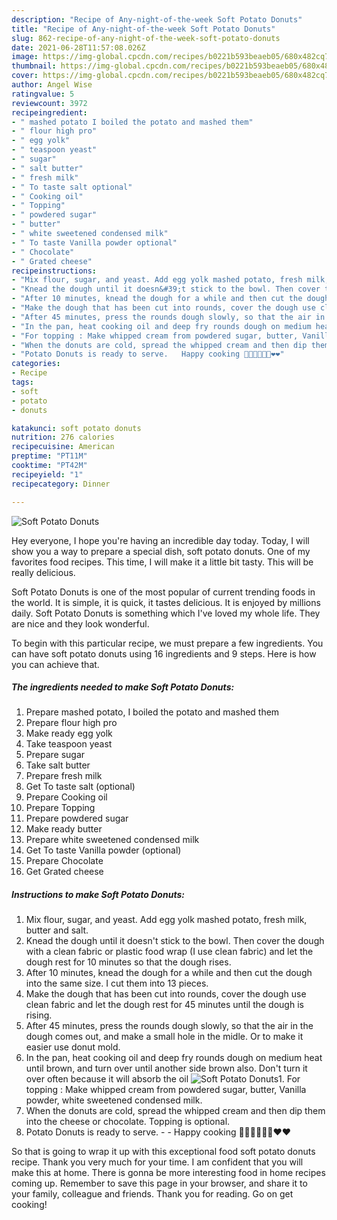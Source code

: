 ```yaml
---
description: "Recipe of Any-night-of-the-week Soft Potato Donuts"
title: "Recipe of Any-night-of-the-week Soft Potato Donuts"
slug: 862-recipe-of-any-night-of-the-week-soft-potato-donuts
date: 2021-06-28T11:57:08.026Z
image: https://img-global.cpcdn.com/recipes/b0221b593beaeb05/680x482cq70/soft-potato-donuts-recipe-main-photo.jpg
thumbnail: https://img-global.cpcdn.com/recipes/b0221b593beaeb05/680x482cq70/soft-potato-donuts-recipe-main-photo.jpg
cover: https://img-global.cpcdn.com/recipes/b0221b593beaeb05/680x482cq70/soft-potato-donuts-recipe-main-photo.jpg
author: Angel Wise
ratingvalue: 5
reviewcount: 3972
recipeingredient:
- " mashed potato I boiled the potato and mashed them"
- " flour high pro"
- " egg yolk"
- " teaspoon yeast"
- " sugar"
- " salt butter"
- " fresh milk"
- " To taste salt optional"
- " Cooking oil"
- " Topping"
- " powdered sugar"
- " butter"
- " white sweetened condensed milk"
- " To taste Vanilla powder optional"
- " Chocolate"
- " Grated cheese"
recipeinstructions:
- "Mix flour, sugar, and yeast. Add egg yolk mashed potato, fresh milk, butter and salt."
- "Knead the dough until it doesn&#39;t stick to the bowl. Then cover the dough with a clean fabric or plastic food wrap (I use clean fabric) and let the dough rest for 10 minutes so that the dough rises."
- "After 10 minutes, knead the dough for a while and then cut the dough into the same size. I cut them into 13 pieces."
- "Make the dough that has been cut into rounds, cover the dough use clean fabric and let the dough rest for 45 minutes until the dough is rising."
- "After 45 minutes, press the rounds dough slowly, so that the air in the dough comes out, and make a small hole in the midle. Or to make it easier use donut mold."
- "In the pan, heat cooking oil and deep fry rounds dough on medium heat until brown, and turn over until another side brown also. Don&#39;t turn it over often because it will absorb the oil"
- "For topping : Make whipped cream from powdered sugar, butter, Vanilla powder, white sweetened condensed milk."
- "When the donuts are cold, spread the whipped cream and then dip them into the cheese or chocolate. Topping is optional."
- "Potato Donuts is ready to serve.   Happy cooking 👩‍🍳👩‍🍳👩‍🍳❤️❤️"
categories:
- Recipe
tags:
- soft
- potato
- donuts

katakunci: soft potato donuts 
nutrition: 276 calories
recipecuisine: American
preptime: "PT11M"
cooktime: "PT42M"
recipeyield: "1"
recipecategory: Dinner

---
```



![Soft Potato Donuts](https://img-global.cpcdn.com/recipes/b0221b593beaeb05/680x482cq70/soft-potato-donuts-recipe-main-photo.jpg)

Hey everyone, I hope you're having an incredible day today. Today, I will show you a way to prepare a special dish, soft potato donuts. One of my favorites food recipes. This time, I will make it a little bit tasty. This will be really delicious.



Soft Potato Donuts is one of the most popular of current trending foods in the world. It is simple, it is quick, it tastes delicious. It is enjoyed by millions daily. Soft Potato Donuts is something which I've loved my whole life. They are nice and they look wonderful.


To begin with this particular recipe, we must prepare a few ingredients. You can have soft potato donuts using 16 ingredients and 9 steps. Here is how you can achieve that.

<!--inarticleads1-->

##### The ingredients needed to make Soft Potato Donuts:

1. Prepare  mashed potato, I boiled the potato and mashed them
1. Prepare  flour high pro
1. Make ready  egg yolk
1. Take  teaspoon yeast
1. Prepare  sugar
1. Take  salt butter
1. Prepare  fresh milk
1. Get  To taste salt (optional)
1. Prepare  Cooking oil
1. Prepare  Topping
1. Prepare  powdered sugar
1. Make ready  butter
1. Prepare  white sweetened condensed milk
1. Get  To taste Vanilla powder (optional)
1. Prepare  Chocolate
1. Get  Grated cheese




<!--inarticleads2-->

##### Instructions to make Soft Potato Donuts:

1. Mix flour, sugar, and yeast. Add egg yolk mashed potato, fresh milk, butter and salt.
1. Knead the dough until it doesn&#39;t stick to the bowl. Then cover the dough with a clean fabric or plastic food wrap (I use clean fabric) and let the dough rest for 10 minutes so that the dough rises.
1. After 10 minutes, knead the dough for a while and then cut the dough into the same size. I cut them into 13 pieces.
1. Make the dough that has been cut into rounds, cover the dough use clean fabric and let the dough rest for 45 minutes until the dough is rising.
1. After 45 minutes, press the rounds dough slowly, so that the air in the dough comes out, and make a small hole in the midle. Or to make it easier use donut mold.
1. In the pan, heat cooking oil and deep fry rounds dough on medium heat until brown, and turn over until another side brown also. Don&#39;t turn it over often because it will absorb the oil
<img src="//assets-global.cpcdn.com/assets/icons/button_play-2c75c40dde080a61004c1f40b05d8f140eaff45d7e9e6481dc71c63d2e7c4909.png" alt="Soft Potato Donuts">1. For topping : Make whipped cream from powdered sugar, butter, Vanilla powder, white sweetened condensed milk.
1. When the donuts are cold, spread the whipped cream and then dip them into the cheese or chocolate. Topping is optional.
1. Potato Donuts is ready to serve.  -  - Happy cooking 👩‍🍳👩‍🍳👩‍🍳❤️❤️




So that is going to wrap it up with this exceptional food soft potato donuts recipe. Thank you very much for your time. I am confident that you will make this at home. There is gonna be more interesting food in home recipes coming up. Remember to save this page in your browser, and share it to your family, colleague and friends. Thank you for reading. Go on get cooking!
